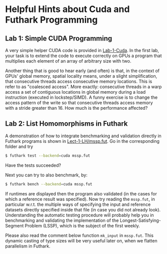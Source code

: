 # Helpful Hints about Cuda and Futhark Programming

## Lab 1: Simple CUDA Programming

A very simple helper CUDA code is provided in [Lab-1-Cuda](Lab-1-Cuda). In the first lab, your task is to extend the code to execute correctly on GPUs a program that multiplies each element of an array of arbitrary size with two.

Another thing that is good to hear early (and often) is that, in the context of GPUs' global memory, spatial locality means, under a slight simplification, that consecutive threads access consecutive memory locations. This is refer to as "coalesced access". More exactly: consecutive threads in a warp access a set of contiguous locations in global memory during a load instruction (executed in lockstep/SIMD). A funny exercise is to change the access pattern of the write so that consecutive threads access memory with a stride greater than 16. How much is the performance affected?

## Lab 2: List Homomorphisms in Futhark

A demonstration of how to integrate benchmarking and validation directly in Futhark programs is shown in [Lect-1-LH/mssp.fut](HelperCode/Lect-1-LH/mssp.fut). Go in the corresponding folder and try

```bash
$ futhark test --backend=cuda mssp.fut
```

Have the tests succeeded?

Next you can try to also benchmark, by:

```bash
$ futhark bench --backend=cuda mssp.fut
```

If runtimes are displayed then the program also validated (in the cases for which a reference result was specified). Now try reading the `mssp.fut`, in particular w.r.t. the multiple ways of specifying the input and reference datasets directly specified inside that file (in case you did not already look).   Understanding the automatic testing procedure will probably help you in benchmarking and validating the implementation of the Longest-Satisfying-Segment Problem (LSSP), which is the subject of the first weekly. 

Please also read the comment below function `mk_input` in `mssp.fut`. This dynamic casting of type sizes will be very useful later on, when we flatten parallelism in Futhark.


